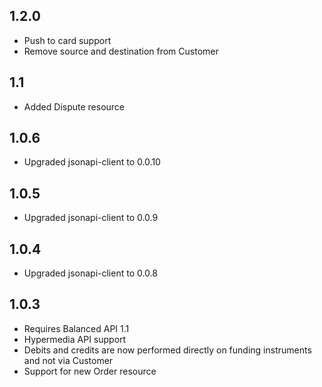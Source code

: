 ## 1.2.0

* Push to card support
* Remove source and destination from Customer


## 1.1

* Added Dispute resource


## 1.0.6

* Upgraded jsonapi-client to 0.0.10


## 1.0.5

* Upgraded jsonapi-client to 0.0.9


## 1.0.4

* Upgraded jsonapi-client to 0.0.8


## 1.0.3

* Requires Balanced API 1.1
* Hypermedia API support
* Debits and credits are now performed directly on funding instruments and not via Customer
* Support for new Order resource